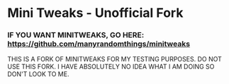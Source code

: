 # Mini Tweaks - Unofficial Fork

### IF YOU WANT MINITWEAKS, GO HERE: https://github.com/manyrandomthings/minitweaks
THIS IS A FORK OF MINITWEAKS FOR MY TESTING PURPOSES. DO NOT USE THIS FORK. I HAVE ABSOLUTELY NO IDEA WHAT I AM DOING SO DON'T LOOK TO ME.
